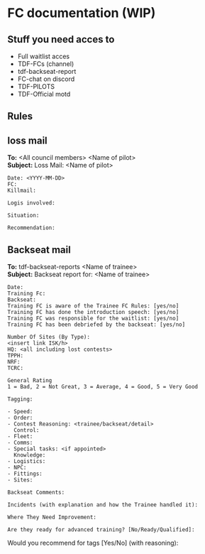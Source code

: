# FC documentation (WIP)

## Stuff you need acces to

- Full waitlist acces
- TDF-FCs (channel)
- tdf-backseat-report
- FC-chat on discord
- TDF-PILOTS
- TDF-Official motd

## Rules

## loss mail

**To:** \<All council members> \<Name of pilot>  
**Subject:** Loss Mail: \<Name of pilot>

```
Date: <YYYY-MM-DD>
FC:
Killmail:

Logis involved:

Situation:

Recommendation:
```

## Backseat mail

**To:** tdf-backseat-reports \<Name of trainee>  
**Subject:** Backseat report for: \<Name of trainee>

```
Date:
Training Fc:
Backseat:
Training FC is aware of the Trainee FC Rules: [yes/no]
Training FC has done the introduction speech: [yes/no]
Training FC was responsible for the waitlist: [yes/no]
Training FC has been debriefed by the backseat: [yes/no]

Number Of Sites (By Type):
<insert link ISK/h>
HQ: <all including lost contests>
TPPH:
NRF:
TCRC:

General Rating
1 = Bad, 2 = Not Great, 3 = Average, 4 = Good, 5 = Very Good

Tagging:

- Speed:
- Order:
- Contest Reasoning: <trainee/backseat/detail>
  Control:
- Fleet:
- Comms:
- Special tasks: <if appointed>
  Knowledge:
- Logistics:
- NPC:
- Fittings:
- Sites:

Backseat Comments:

Incidents (with explanation and how the Trainee handled it):

Where They Need Improvement:

Are they ready for advanced training? [No/Ready/Qualified]:
```

Would you recommend for tags [Yes/No] (with reasoning):
